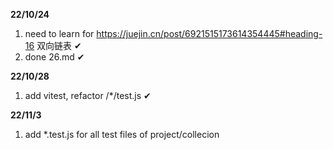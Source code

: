 **22/10/24**
1. need to learn for https://juejin.cn/post/6921515173614354445#heading-16 双向链表 ✔
2. done 26.md ✔

**22/10/28**
1. add vitest, refactor /*/test.js ✔

**22/11/3**
1. add *.test.js for all test files of project/collecion
